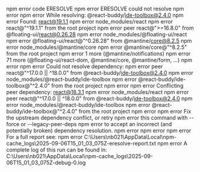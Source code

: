 npm error code ERESOLVE
npm error ERESOLVE could not resolve
npm error
npm error While resolving: @react-buddy/ide-toolbox@2.4.0
npm error Found: react@19.1.1
npm error node_modules/react
npm error   react@"^19.1.1" from the root project
npm error   peer react@">=16.8.0" from @floating-ui/react@0.26.28
npm error   node_modules/@floating-ui/react
npm error     @floating-ui/react@"^0.26.28" from @mantine/core@8.2.5
npm error     node_modules/@mantine/core
npm error       @mantine/core@"^8.2.5" from the root project
npm error       1 more (@mantine/notifications)
npm error   71 more (@floating-ui/react-dom, @mantine/core, @mantine/form, ...)
npm error
npm error Could not resolve dependency:
npm error peer react@"^17.0.0 || ^18.0.0" from @react-buddy/ide-toolbox@2.4.0
npm error node_modules/@react-buddy/ide-toolbox
npm error   @react-buddy/ide-toolbox@"^2.4.0" from the root project
npm error
npm error Conflicting peer dependency: react@18.3.1
npm error node_modules/react
npm error   peer react@"^17.0.0 || ^18.0.0" from @react-buddy/ide-toolbox@2.4.0
npm error   node_modules/@react-buddy/ide-toolbox
npm error     @react-buddy/ide-toolbox@"^2.4.0" from the root project
npm error
npm error Fix the upstream dependency conflict, or retry
npm error this command with --force or --legacy-peer-deps
npm error to accept an incorrect (and potentially broken) dependency resolution.
npm error
npm error
npm error For a full report see:
npm error C:\Users\nb021\AppData\Local\npm-cache\_logs\2025-09-06T15_01_03_075Z-eresolve-report.txt
npm error A complete log of this run can be found in: C:\Users\nb021\AppData\Local\npm-cache\_logs\2025-09-06T15_01_03_075Z-debug-0.log